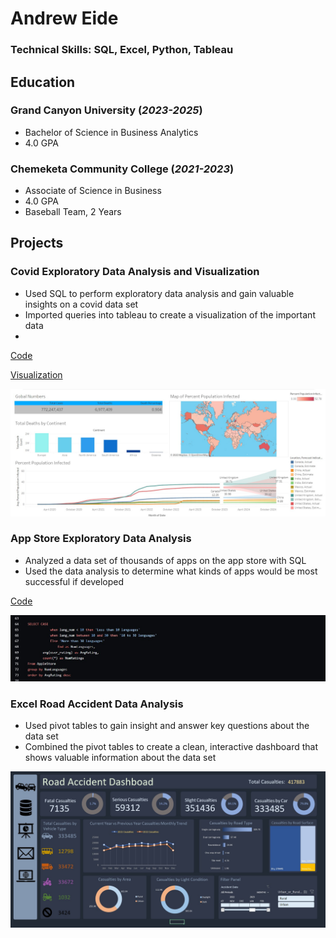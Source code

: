 # Andrew Eide

### Technical Skills: SQL, Excel, Python, Tableau

## Education
### Grand Canyon University (_2023-2025_)
 - Bachelor of Science in Business Analytics
 - 4.0 GPA

### Chemeketa Community College (_2021-2023_)
 - Associate of Science in Business
 - 4.0 GPA
 - Baseball Team, 2 Years

## Projects
### Covid Exploratory Data Analysis and Visualization
- Used SQL to perform exploratory data analysis and gain valuable insights on a covid data set
- Imported queries into tableau to create a visualization of the important data
- 
[Code](https://github.com/andreweide541/Covid-Data-Analysis/blob/e87830a570f9335b76bcb3d8ff4d9e14fa789db5/SQLQuery2.sql#L1)

[Visualization](https://public.tableau.com/app/profile/andrew.eide/viz/CovidVisualizationDashboard_17016465788660/Dashboard1#1)

![Dashboard](assets/CovidDashboard.jpg)

### App Store Exploratory Data Analysis
- Analyzed a data set of thousands of apps on the app store with SQL
- Used the data analysis to determine what kinds of apps would be most successful if developed

[Code](41/App-Store-Data-Analysis/blob/572c4f73c697761bb5f262bdc478c93e76a1ef23/SQLite.sql#L1)

![Code](assets/AppStoreSQLCode.jpg)

### Excel Road Accident Data Analysis
- Used pivot tables to gain insight and answer key questions about the data set
- Combined the pivot tables to create a clean, interactive dashboard that shows valuable information about the data set

![Dashboard](/assets/RoadAccidentDashboard.jpg)

